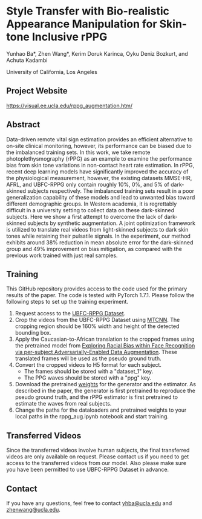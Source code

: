 # Style Transfer with Bio-realistic Appearance Manipulation for Skin-tone Inclusive rPPG
Yunhao Ba*, Zhen Wang*, Kerim Doruk Karinca, Oyku Deniz Bozkurt, and Achuta Kadambi

University of California, Los Angeles

Project Website
----------------
https://visual.ee.ucla.edu/rppg_augmentation.htm/

Abstract
---------
Data-driven remote vital sign estimation provides an efficient alternative to on-site clinical monitoring, however, its performance can be biased due to the imbalanced training sets. In this work, we take remote photoplethysmography (rPPG) as an example to examine the performance bias from skin tone variations in non-contact heart rate estimation. In rPPG, recent deep learning models have significantly improved the accuracy of the physiological measurement, however, the existing datasets MMSE-HR, AFRL, and UBFC-RPPG only contain roughly 10%, 0%, and 5% of dark-skinned subjects respectively. The imbalanced training sets result in a poor generalization capability of these models and lead to unwanted bias toward different demographic groups. In Western academia, it is regrettably difficult in a university setting to collect data on these dark-skinned subjects. Here we show a first attempt to overcome the lack of dark-skinned subjects by synthetic augmentation. A joint optimization framework is utilized to translate real videos from light-skinned subjects to dark skin tones while retaining their pulsatile signals. In the experiment, our method exhibits around 38% reduction in mean absolute error for the dark-skinned group and 49% improvement on bias mitigation, as compared with the previous work trained with just real samples.

Training
--------
This GitHub repository provides access to the code used for the primary results of the paper. The code is tested with PyTorch 1.7.1. Please follow the following steps to set up the training experiment.

1. Request access to the [UBFC-RPPG Dataset](https://sites.google.com/view/ybenezeth/ubfcrppg).
2. Crop the videos from the UBFC-RPPG Dataset using [MTCNN](https://github.com/ipazc/mtcnn). The cropping region should be 160% width and height of the detected bounding box.
3. Apply the Caucasian-to-African translation to the cropped frames using the pretrained model from [Exploring Racial Bias within Face Recognition via per-subject Adversarially-Enabled Data Augmentation](https://github.com/seymayucer/VGG1200-Races). These translated frames will be used as the pseudo ground truth.
4. Convert the cropped videos to H5 format for each subject.
    - The frames should be stored with a "dataset_1" key.
    - The PPG waves should be stored with a "ppg" key.
 5. Download the pretrained [weights](https://drive.google.com/drive/folders/1zDrmhfAJJ2igJcuokHKBF76ysrq3K44f?usp=sharing) for the generator and the estimator. As described in the paper, the generator is first pretrained to reproduce the pseudo ground truth, and the rPPG estimator is first pretrained to estimate the waves from real subjects.
 6. Change the paths for the dataloaders and pretrained weights to your local paths in the rppg_aug.ipynb notebook and start training.

Transferred Videos
------------------
Since the transferred videos involve human subjects, the final transferred videos are only available on request. Please contact us if you need to get access to the transferred videos from our model. Also please make sure you have been permitted to use UBFC-RPPG Dataset in advance.

Contact
-------
If you have any questions, feel free to contact yhba@ucla.edu and zhenwang@ucla.edu.
